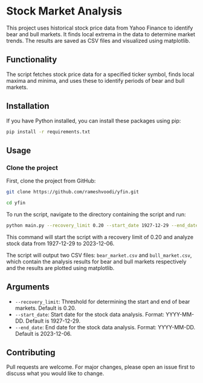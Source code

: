 # Stock Market Analysis

This project uses historical stock price data from Yahoo Finance to identify bear and bull markets. It finds local extrema in the data to determine market trends. The results are saved as CSV files and visualized using matplotlib.

## Functionality

The script fetches stock price data for a specified ticker symbol, finds local maxima and minima, and uses these to identify periods of bear and bull markets.

## Installation

If you have Python installed, you can install these packages using pip:

```bash
pip install -r requirements.txt
```

## Usage

### Clone the project

First, clone the project from GitHub:

```bash
git clone https://github.com/rameshvoodi/yfin.git

cd yfin
```

To run the script, navigate to the directory containing the script and run:

```bash
python main.py --recovery_limit 0.20 --start_date 1927-12-29 --end_date 2023-12-06
```

This command will start the script with a recovery limit of 0.20 and analyze stock data from 1927-12-29 to 2023-12-06.

The script will output two CSV files: `bear_market.csv` and `bull_market.csv`, which contain the analysis results for bear and bull markets respectively and the results are plotted using matplotlib.

## Arguments

- `--recovery_limit`: Threshold for determining the start and end of bear markets. Default is 0.20.
- `--start_date`: Start date for the stock data analysis. Format: YYYY-MM-DD. Default is 1927-12-29.
- `--end_date`: End date for the stock data analysis. Format: YYYY-MM-DD. Default is 2023-12-06.

## Contributing

Pull requests are welcome. For major changes, please open an issue first to discuss what you would like to change. 
